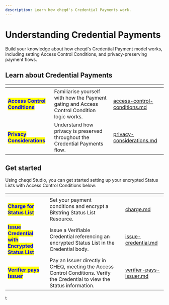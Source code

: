 ```yaml
---
description: Learn how cheqd's Credential Payments work.
---
```


# Understanding Credential Payments

Build your knowledge about how cheqd's Credential Payment model works, including setting Access Control Conditions, and privacy-preserving payment flows.

## Learn about Credential Payments

<table data-card-size="large" data-view="cards"><thead><tr><th></th><th></th><th data-hidden data-card-target data-type="content-ref"></th></tr></thead><tbody><tr><td><mark style="color:blue;"><strong>Access Control Conditions</strong></mark></td><td>Familiarise yourself with how the Payment gating and Access Control Condition logic works.</td><td><a href="access-control-conditions.md">access-control-conditions.md</a></td></tr><tr><td><mark style="color:blue;"><strong>Privacy Considerations</strong></mark></td><td>Understand how privacy is preserved throughout the Credential Payments flow.</td><td><a href="privacy-considerations.md">privacy-considerations.md</a></td></tr></tbody></table>

## Get started

Using cheqd Studio, you can get started setting up your encrypted Status Lists with Access Control Conditions below:

<table data-view="cards"><thead><tr><th></th><th></th><th></th><th data-hidden data-card-target data-type="content-ref"></th></tr></thead><tbody><tr><td><mark style="color:blue;"><strong>Charge for Status List</strong></mark></td><td>Set your payment conditions and encrypt a Bitstring Status List Resource.</td><td></td><td><a href="../charge.md">charge.md</a></td></tr><tr><td><mark style="color:blue;"><strong>Issue Credential with Encrypted Status List</strong></mark></td><td>Issue a Verifiable Credential referencing an encrypted Status List in the Credential body.</td><td></td><td><a href="../issue-credential.md">issue-credential.md</a></td></tr><tr><td><mark style="color:blue;"><strong>Verifier pays Issuer</strong></mark></td><td>Pay an Issuer directly in CHEQ, meeting the Access Control Conditions. Verify the Credential to view the Status information.</td><td></td><td><a href="../verifier-pays-issuer.md">verifier-pays-issuer.md</a></td></tr></tbody></table>

t
